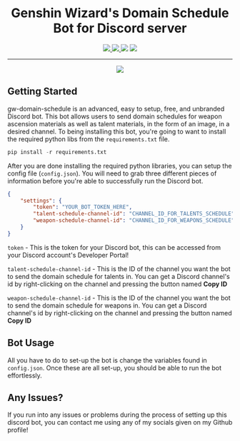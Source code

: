 <h1 align="center">Genshin Wizard's Domain Schedule Bot for Discord server</h1>
<p align="center">
    <a href="https://github.com/hattvr/gw-domain-schedule/releases/latest">
        <img src="https://img.shields.io/github/v/release/hattvr/gw-domain-schedule?label=Latest%20Version">
    </a>
    <a href="https://github.com/hattvr/gw-domain-schedule/commit/master">
        <img src="https://img.shields.io/github/last-commit/hattvr/gw-domain-schedule?label=Last%20Update">
    </a>
    <img src="https://img.shields.io/github/languages/code-size/hattvr/gw-domain-schedule?label=Size">
    <a href="https://github.com/hattvr/gw-domain-schedule/issues">
        <img src="https://img.shields.io/github/issues/hattvr/gw-domain-schedule?label=Issues">
    </a>
</p>

---
<div align="center">
    <img src="https://i.imgur.com/QlM3TFR.png">
</div>

## **Getting Started**  
gw-domain-schedule is an advanced, easy to setup, free, and unbranded Discord bot. This bot allows users to send domain schedules for weapon ascension materials as well as talent materials, in the form of an image, in a desired channel. To being installing this bot, you're going to want to install the required python libs from the `requirements.txt` file.
```py
pip install -r requirements.txt
```

After you are done installing the required python libraries, you can setup the config file (`config.json`). You will need to grab three different pieces of information before you're able to successfully run the Discord bot.
```json
{
    "settings": {
        "token": "YOUR_BOT_TOKEN_HERE",
        "talent-schedule-channel-id": "CHANNEL_ID_FOR_TALENTS_SCHEDULE",
        "weapon-schedule-channel-id": "CHANNEL_ID_FOR_WEAPONS_SCHEDULE"
    }
}
```
`token` - This is the token for your Discord bot, this can be accessed from your Discord account's Developer Portal!

`talent-schedule-channel-id` - This is the ID of the channel you want the bot to send the domain schedule for talents in. You can get a Discord channel's id by right-clicking on the channel and pressing the button named **Copy ID**

`weapon-schedule-channel-id` - This is the ID of the channel you want the bot to send the domain schedule for weapons in. You can get a Discord channel's id by right-clicking on the channel and pressing the button named **Copy ID**

## **Bot Usage**
All you have to do to set-up the bot is change the variables found in `config.json`. Once these are all set-up, you should be able to run the bot effortlessly.

## **Any Issues?**  
If you run into any issues or problems during the process of setting up this discord bot, you can contact me using any of my socials given on my Github profile!
